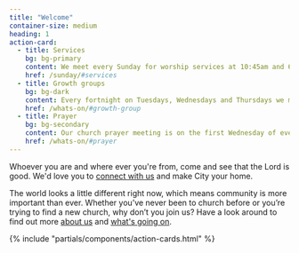 ```yaml
---
title: "Welcome"
container-size: medium
heading: 1
action-card:
  - title: Services
    bg: bg-primary
    content: We meet every Sunday for worship services at 10:45am and 6:30pm.
    href: /sunday/#services
  - title: Growth groups
    bg: bg-dark
    content: Every fortnight on Tuesdays, Wednesdays and Thursdays we meet in small groups for bible studies and fellowship face to face or using a video calling app called Zoom.
    href: /whats-on/#growth-group
  - title: Prayer
    bg: bg-secondary
    content: Our church prayer meeting is on the first Wednesday of every month at church from 8pm - 9pm.
    href: /whats-on/#prayer
---
```


Whoever you are and where ever you're from, come and see that the Lord is good. We'd love you to <a href="/connect/">connect with us</a> and make City your home.

The world looks a little different right now, which means community is more important than ever. Whether you’ve never been to church before or you’re trying to find a new church, why don’t you join us? Have a look around to find out more <a href="/about/">about us</a> and <a href="/whats-on/">what's going on</a>.

{% include "partials/components/action-cards.html" %}
